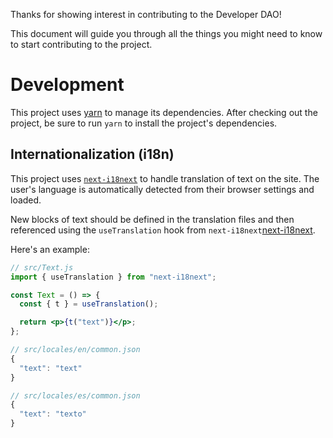 Thanks for showing interest in contributing to the Developer DAO!

This document will guide you through all the things you might need to know to
start contributing to the project.

# Development

This project uses [yarn][yarn] to manage its dependencies. After checking out
the project, be sure to run `yarn` to install the project's dependencies.

## Internationalization (i18n)

This project uses [`next-i18next`][next-i18next] to handle translation of text
on the site. The user's language is automatically detected from their browser
settings and loaded.

New blocks of text should be defined in the translation files and then
referenced using the `useTranslation` hook from `next-i18next`[next-i18next].

Here's an example:

```jsx
// src/Text.js
import { useTranslation } from "next-i18next";

const Text = () => {
  const { t } = useTranslation();

  return <p>{t("text")}</p>;
};

// src/locales/en/common.json
{
  "text": "text"
}

// src/locales/es/common.json
{
  "text": "texto"
}
```

[i18n-example]: https://github.com/Developer-DAO/developer-dao/pull/17/files
[next-i18next]: https://www.npmjs.com/package/next-i18next

[yarn]: [https://yarnpkg.com/]
